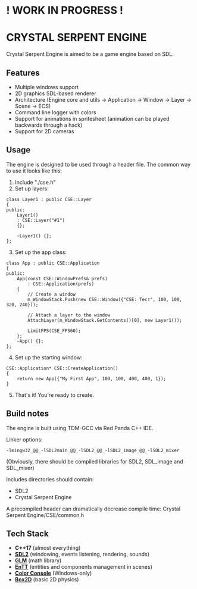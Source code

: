 # ! WORK IN PROGRESS ! #
# CRYSTAL SERPENT ENGINE #
Crystal Serpent Engine is aimed to be a game engine based on SDL.

## Features ##
+ Multiple windows support
+ 2D graphics SDL-based renderer
+ Architecture (Engine core and utils -> Application -> Window -> Layer -> Scene -> ECS)
+ Command line logger with colors
+ Support for animations in spritesheet (animation can be played backwards through a hack)
+ Support for 2D cameras

## Usage ##
The engine is designed to be used through a header file. The common way to use it looks like this:
1. Include "./cse.h"
2. Set up layers:
```
class Layer1 : public CSE::Layer
{
public:
	Layer1()
	: CSE::Layer("#1")
	{};
	
	~Layer1() {};
};
```
3. Set up the app class:
```
class App : public CSE::Application
{
public:
	App(const CSE::WindowPrefs& prefs)
		: CSE::Application(prefs) 
	{
		// Create a window
		m_WindowStack.Push(new CSE::Window({"CSE: Тест", 100, 100, 320, 240}));
		
		// Attach a layer to the window
		AttachLayer(m_WindowStack.GetContents()[0], new Layer1());
		
		LimitFPS(CSE_FPS60);
	};
	~App() {};
};
```
4. Set up the starting window:
```
CSE::Application* CSE::CreateApplication()
{
	return new App({"My First App", 100, 100, 400, 400, 1});
}
```
5. That's it! You're ready to create.

## Build notes ##
The engine is built using TDM-GCC via Red Panda C++ IDE.

Linker options:
```
-lmingw32_@@_-lSDL2main_@@_-lSDL2_@@_-lSDL2_image_@@_-lSDL2_mixer
```
(Obviously, there should be compiled libraries for SDL2, SDL_image and SDL_mixer)

Includes directories should contain:
- SDL2
- Crystal Serpent Engine

A precompiled header can dramatically decrease compile time:
Crystal Serpent Engine/CSE/common.h

## Tech Stack ##
+ **C++17** (almost everything)
+ **[SDL2](https://github.com/libsdl-org/SDL)** (windowing, events listening, rendering, sounds)
+ **[GLM](https://github.com/g-truc/glm)** (math library)
+ **[EnTT](https://github.com/skypjack/entt)** (entities and components management in scenes)
+ **[Color Console](https://github.com/aafulei/color-console)** (Windows-only)
+ **[Box2D](https://github.com/erincatto/box2d)** (basic 2D physics)
